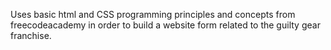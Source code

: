 Uses basic html and CSS programming principles and concepts from freecodeacademy in order to build a website form related to the guilty gear franchise.
